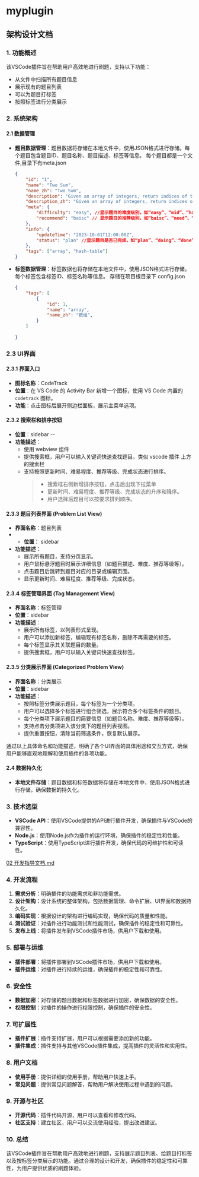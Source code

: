 # myplugin

## 架构设计文档

### 1. 功能概述

该VSCode插件旨在帮助用户高效地进行刷题，支持以下功能：

- 从文件中扫描所有题目信息
- 展示现有的题目列表
- 可以为题目打标签
- 按照标签进行分类展示

### 2. 系统架构

#### 2.1 数据管理

- **题目数据管理**：题目数据将存储在本地文件中，使用JSON格式进行存储。每个题目包含题目ID、题目名称、题目描述、标签等信息。
每个题目都是一个文件,目录下有meta.json

    ```json
    {
        "id": "1",
        "name": "Two Sum",
        "name_zh": "Two Sum",
        "description": "Given an array of integers, return indices of the two numbers such that they add up to a specific target.",
        "description_zh": "Given an array of integers, return indices of the two numbers such that they add up to a specific target.",
        "meta": {
            "difficulty": "easy", //显示题目的难度级别，如“easy”、“mid”、“hard”。
            "recommend": "baisc" // 显示题目的推荐级别，如“baisc”、“need”、“challenge”
        },
        "info": {
            "updateTime": "2023-10-01T12:00:00Z",
            "status": "plan" //显示题目是否已完成，如“plan”、“doing”、“done”。
        },
        "tags": ["array", "hash-table"]
    }
    ```

- **标签数据管理**：标签数据也将存储在本地文件中，使用JSON格式进行存储。每个标签包含标签ID、标签名称等信息。
存储在项目根目录下 config.json

    ```json
    {
        "tags": [
            {
                "id": 1,
                "name": "array",
                "name_zh": "数组",
            }
        ]
        
    }
    ```

### 2.3 UI界面

#### 2.3.1 界面入口

- **图标名称**：CodeTrack
- **位置**：在 VS Code 的 Activity Bar 新增一个图标，使用 VS Code 内置的 `codetrack` 图标。
- **功能**：点击图标后展开侧边栏面板，展示主菜单选项。

#### 2.3.2 搜索栏和排序按钮

- **位置**：sidebar --
- **功能描述**：
  - 使用 webview 组件
  - 提供搜索框，用户可以输入关键词快速查找题目。类似 vscode 插件 上方的搜索栏
  - 支持按照更新时间、难易程度、推荐等级、完成状态进行排序。
    >- 搜索框右侧新增排序按钮，点击后出现下拉菜单
    >- 更新时间、难易程度、推荐等级、完成状态的升序和降序。
    >- 用户选择后题目可以按要求排列顺序。

#### 2.3.3 题目列表界面 (Problem List View)

- **界面名称**：题目列表
- - **位置**： sidebar
- **功能描述**：
  - 展示所有题目，支持分页显示。
  - 用户鼠标悬浮题目时展示详细信息（如题目描述、难度、推荐等级等）。
  - 点击题目后跳转到题目对应的目录或编辑页面。
  - 显示更新时间、难易程度、推荐等级、完成状态。

#### 2.3.4 标签管理界面 (Tag Management View)

- **界面名称**：标签管理
- **位置**：sidebar
- **功能描述**：
  - 展示所有标签，以列表形式呈现。
  - 用户可以添加新标签，编辑现有标签名称，删除不再需要的标签。
  - 每个标签显示其关联题目的数量。
  - 提供搜索框，用户可以输入关键词快速查找标签。

#### 2.3.5 分类展示界面 (Categorized Problem View)

- **界面名称**：分类展示
- **位置**：sidebar
- **功能描述**：
  - 按照标签分类展示题目，每个标签为一个分类项。
  - 用户可以选择多个标签进行组合筛选，展示符合多个标签条件的题目。
  - 每个分类项下展示题目的简要信息（如题目名称、难度、推荐等级等）。
  - 支持点击分类项进入该分类下的题目列表视图。
  - 提供重置按钮，清除当前筛选条件，恢复默认展示。

通过以上具体命名和功能描述，明确了各个UI界面的具体用途和交互方式，确保用户能够直观地理解和使用插件的各项功能。

#### 2.4 数据持久化

- **本地文件存储**：题目数据和标签数据将存储在本地文件中，使用JSON格式进行存储，确保数据的持久化。

### 3. 技术选型

- **VSCode API**：使用VSCode提供的API进行插件开发，确保插件与VSCode的兼容性。
- **Node.js**：使用Node.js作为插件的运行环境，确保插件的稳定性和性能。
- **TypeScript**：使用TypeScript进行插件开发，确保代码的可维护性和可读性。

[02 开发指导文档.md](02%20开发指导文档.md)

### 4. 开发流程

1. **需求分析**：明确插件的功能需求和非功能需求。
2. **设计架构**：设计系统的整体架构，包括数据管理、命令扩展、UI界面和数据持久化。
3. **编码实现**：根据设计的架构进行编码实现，确保代码的质量和性能。
4. **测试验证**：对插件进行功能测试和性能测试，确保插件的稳定性和可靠性。
5. **发布上线**：将插件发布到VSCode插件市场，供用户下载和使用。

### 5. 部署与运维

- **插件部署**：将插件部署到VSCode插件市场，供用户下载和使用。
- **插件运维**：对插件进行持续的运维，确保插件的稳定性和可靠性。

### 6. 安全性

- **数据加密**：对存储的题目数据和标签数据进行加密，确保数据的安全性。
- **权限控制**：对插件的操作进行权限控制，确保插件的安全性。

### 7. 可扩展性

- **插件扩展**：插件支持扩展，用户可以根据需要添加新的功能。
- **插件集成**：插件支持与其他VSCode插件集成，提高插件的灵活性和实用性。

### 8. 用户文档

- **使用手册**：提供详细的使用手册，帮助用户快速上手。
- **常见问题**：提供常见问题解答，帮助用户解决使用过程中遇到的问题。

### 9. 开源与社区

- **开源代码**：插件代码开源，用户可以查看和修改代码。
- **社区支持**：建立社区，用户可以交流使用经验，提出改进建议。

### 10. 总结

该VSCode插件旨在帮助用户高效地进行刷题，支持展示题目列表、给题目打标签以及按标签分类展示的功能。通过合理的设计和开发，确保插件的稳定性和可靠性，为用户提供优质的刷题体验。
